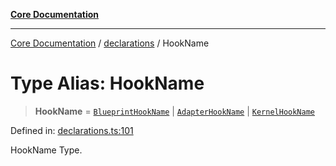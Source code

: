 [**Core Documentation**](../../README.md)

***

[Core Documentation](../../README.md) / [declarations](../README.md) / HookName

# Type Alias: HookName

> **HookName** = [`BlueprintHookName`](BlueprintHookName.md) \| [`AdapterHookName`](AdapterHookName.md) \| [`KernelHookName`](KernelHookName.md)

Defined in: [declarations.ts:101](https://github.com/stonemjs/core/blob/e2fddc9518734748c09a72d4b4064dd1d4c1288c/src/declarations.ts#L101)

HookName Type.

